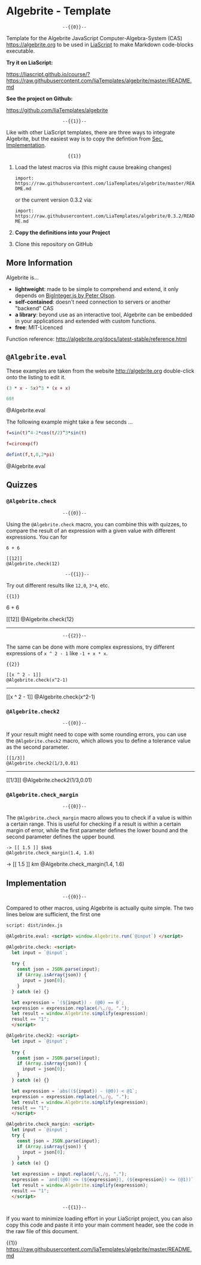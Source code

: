 <!--
author:   André Dietrich

email:    andre.dietrich@ovgu.de

version:  0.3.2

language: en

narrator: US English Female

logo:     https://live.staticflickr.com/7327/11125348744_2a75b75427_b.jpg

comment:  Template for the Algebrite JavaScript Computer-Algebra-System (CAS).

script:   dist/index.js

attribute: [Algebrite](http://algebrite.org/)
           by [Davide Della Casa](http://davidedc.com/)
           is licensed under [MIT](https://opensource.org/licenses/MIT)

@Algebrite.eval: <script> window.Algebrite.run(`@input`) </script>

@Algebrite.check: <script>
  let input = `@input`;
  
  try {
    const json = JSON.parse(input);
    if (Array.isArray(json)) {
      input = json[0];
    } 
  } catch (e) {}

  let expression = `(${input}) - (@0) == 0`;
  expression = expression.replace(/\,/g, ".");
  let result = window.Algebrite.simplify(expression);
  result == "1";
  </script>

@Algebrite.check2: <script>
  let input = `@input`;
  
  try {
    const json = JSON.parse(input);
    if (Array.isArray(json)) {
      input = json[0];
    } 
  } catch (e) {}

  let expression = `abs((${input}) - (@0)) < @1`;
  expression = expression.replace(/\,/g, ".");
  let result = window.Algebrite.simplify(expression);
  result == "1";
  </script>

@Algebrite.check_margin: <script>
  let input = `@input`; 
  try {
    const json = JSON.parse(input);
    if (Array.isArray(json)) {
      input = json[0];
    } 
  } catch (e) {}

  let expression = input.replace(/\,/g, ".");
  expression = `and((@0) <= (${expression}), (${expression}) <= (@1))`;
  let result = window.Algebrite.simplify(expression);
  result == "1";
  </script>

-->

# Algebrite - Template

                         --{{0}}--
Template for the Algebrite JavaScript Computer-Algebra-System (CAS)
https://algebrite.org to be used in [LiaScript](https://LiaScript.github.io) to
make Markdown code-blocks executable.

__Try it on LiaScript:__

https://liascript.github.io/course/?https://raw.githubusercontent.com/liaTemplates/algebrite/master/README.md

__See the project on Github:__

https://github.com/liaTemplates/algebrite

                         --{{1}}--
Like with other LiaScript templates, there are three ways to integrate
Algebrite, but the easiest way is to copy the defintion from
[Sec. Implementation](#4).

                           {{1}}
1. Load the latest macros via (this might cause breaking changes)

   `import: https://raw.githubusercontent.com/liaTemplates/algebrite/master/README.md`

   or the current version 0.3.2 via:

   `import: https://raw.githubusercontent.com/LiaTemplates/algebrite/0.3.2/README.md`

2. __Copy the definitions into your Project__

3. Clone this repository on GitHub


## More Information

Algebrite is...

* __lightweight__:    made to be simple to comprehend and extend, it only
                      depends on [BigInteger.js by Peter Olson](https://github.com/peterolson/BigInteger.js).
* __self-contained__: doesn't need connection to servers or another "backend" CAS
* __a library__:      beyond use as an interactive tool, Algebrite can be
                      embedded in your applications and extended with custom
                      functions.
* __free__:           MIT-Licenced

Function reference: http://algebrite.org/docs/latest-stable/reference.html


## `@Algebrite.eval`

These examples are taken from the website http://algebrite.org double-click onto
the listing to edit it.

``` Maxima
(3 * x - 5x)^3 * (x + x)

60!
```
@Algebrite.eval

The following example might take a few seconds ...

```Maxima
f=sin(t)^4-2*cos(t/2)^3*sin(t)

f=circexp(f)

defint(f,t,0,2*pi)
```
@Algebrite.eval

## Quizzes

### `@Algebrite.check`

                         --{{0}}--
Using the `@Algebrite.check` macro, you can combine this with quizzes, to compare the result of an expression with a given value with different expressions. You can for 


```
6 + 6

[[12]]
@Algebrite.check(12)
```

                          --{{1}}--
Try out different results like `12,0`, `3*4`, etc.

    {{1}}
<div>

6 + 6

[[12]]
@Algebrite.check(12)

----

</div>



                         --{{2}}--
The same can be done with more complex expressions, try different expressions of `x ^ 2 - 1` like `-1 + x * x`.


    {{2}}
<div>

```
[[x ^ 2 - 1]]
@Algebrite.check(x^2-1)
```

----

[[x ^ 2 - 1]]
@Algebrite.check(x^2-1)

</div>

### `@Algebrite.check2`

                         --{{0}}--
If your result might need to cope with some rounding errors, you can use the
`@Algebrite.check2` macro, which allows you to define a tolerance value as the second parameter.

<div>

```
[[1/3]]
@Algebrite.check2(1/3,0.01)
```

----

[[1/3]]
@Algebrite.check2(1/3,0.01)

</div>


### `@Algebrite.check_margin`

                         --{{0}}--
The `@Algebrite.check_margin` macro allows you to check if a value is within a certain range. This is useful for checking if a result is within a certain margin of error, while the first parameter defines the lower bound and the second parameter defines the upper bound.


```
-> [[ 1.5 ]] $km$
@Algebrite.check_margin(1.4, 1.6)
```

-> [[ 1.5 ]] $km$
@Algebrite.check_margin(1.4, 1.6)


## Implementation

                         --{{0}}--
Compared to other macros, using Algebrite is actually quite simple. The two
lines below are sufficient, the first one


``` html
script: dist/index.js

@Algebrite.eval: <script> window.Algebrite.run(`@input`) </script>

@Algebrite.check: <script>
  let input = `@input`;
  
  try {
    const json = JSON.parse(input);
    if (Array.isArray(json)) {
      input = json[0];
    } 
  } catch (e) {}

  let expression = `(${input}) - (@0) == 0`;
  expression = expression.replace(/\,/g, ".");
  let result = window.Algebrite.simplify(expression);
  result == "1";
  </script>

@Algebrite.check2: <script>
  let input = `@input`;
  
  try {
    const json = JSON.parse(input);
    if (Array.isArray(json)) {
      input = json[0];
    } 
  } catch (e) {}

  let expression = `abs((${input}) - (@0)) < @1`;
  expression = expression.replace(/\,/g, ".");
  let result = window.Algebrite.simplify(expression);
  result == "1";
  </script>

@Algebrite.check_margin: <script>
  let input = `@input`; 
  try {
    const json = JSON.parse(input);
    if (Array.isArray(json)) {
      input = json[0];
    } 
  } catch (e) {}

  let expression = input.replace(/\,/g, ".");
  expression = `and((@0) <= (${expression}), (${expression}) <= (@1))`;
  let result = window.Algebrite.simplify(expression);
  result == "1";
  </script>
```

                         --{{1}}--
If you want to minimize loading effort in your LiaScript project, you can also
copy this code and paste it into your main comment header, see the code in the
raw file of this document.

{{1}} https://raw.githubusercontent.com/liaTemplates/algebrite/master/README.md
